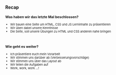 <div style="font-size:.666em">

## Recap
### Was haben wir das letzte Mal beschlossen? <!-- .element class="green" -->

- Wir bauen eine Seite um HTML, CSS und JS Lerninhalte zu präsentieren
- Wir üben dabei unsere Kenntnisse
- Die Seite, soll unsere Übungen zu HTML und CSS anderen nahe bringen

&nbsp;<br/>

### Wie geht es weiter? <!-- .element class="green" -->

- Ich präsentiere euch mein Vorarbeit
- Wir stimmen uns darüber ab (Verbesserungsvorschläge)
- Wir stimmen uns über das Layout ab
- Wir teilen die Aufgaben auf
- Work, work, work ...!


</div>